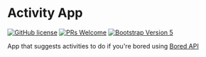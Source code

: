 # Activity App

[![GitHub license](https://img.shields.io/github/license/Naereen/StrapDown.js.svg)](https://github.com/GabrielCrackPro/activity-app/master/LICENSE)
[![PRs Welcome](https://img.shields.io/badge/PRs-welcome-brightgreen.svg?style=flat-square)](https://github.com/GabrielCrackPro/activity-app/pulls)
[![Bootstrap Version 5](https://img.shields.io/badge/Bootstrap-5.0-blueviolet?style=flat-square&logo=bootstrap)](https://getbootstrap.com/docs/versions/)

App that suggests activities to do if you're bored using <a href="https://www.boredapi.com/" target="blank">Bored API</a>
